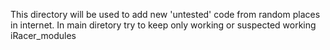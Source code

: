 This directory will be used to add new 'untested' code from random places in internet. 
In main diretory try to keep only working or suspected working iRacer_modules
